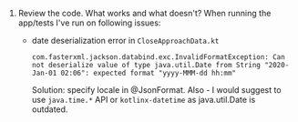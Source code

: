 1. Review the code. What works and what doesn't?
   When running the app/tests I've run on following issues:
    * date deserialization error in `CloseApproachData.kt`

         ```
         com.fasterxml.jackson.databind.exc.InvalidFormatException: Can not deserialize value of type java.util.Date from String "2020-Jan-01 02:06": expected format "yyyy-MMM-dd hh:mm"
         ```
      Solution: specify locale in @JsonFormat. Also - I would suggest to use `java.time.*` API or `kotlinx-datetime` as
      java.util.Date is outdated.
